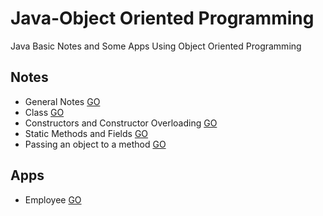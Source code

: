 # Java-Object Oriented Programming
Java Basic Notes and Some Apps Using Object Oriented Programming

## Notes

* General Notes [GO](https://github.com/HopeMashal/Java-Object-Oriented-Programming/blob/master/Notes/lesson_1.java)
* Class [GO](https://github.com/HopeMashal/Java-Object-Oriented-Programming/blob/master/Notes/lesson_2/lesson_2.java)
* Constructors and Constructor Overloading [GO](https://github.com/HopeMashal/Java-Object-Oriented-Programming/blob/master/Notes/lesson_3/lesson_3.java)
* Static Methods and Fields [GO](https://github.com/HopeMashal/Java-Object-Oriented-Programming/blob/master/Notes/lesson_4/lesson_4.java)
* Passing an object to a method [GO](https://github.com/HopeMashal/Java-Object-Oriented-Programming/blob/master/Notes/lesson_5/lesson_5.java)


## Apps

* Employee [GO](https://github.com/HopeMashal/Java-Object-Oriented-Programming/blob/master/Apps/Employee/App.java)